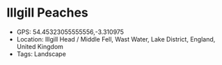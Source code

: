 # Illgill Peaches

- GPS: 54.45323055555556,-3.310975
- Location: Illgill Head / Middle Fell, Wast Water, Lake District, England, United Kingdom
- Tags: Landscape
